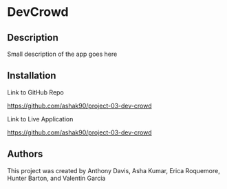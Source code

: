 # DevCrowd

## Description
Small description of the app goes here

## Installation
Link to GitHub Repo

<https://github.com/ashak90/project-03-dev-crowd>

Link to Live Application

<https://github.com/ashak90/project-03-dev-crowd>

## Authors
This project was created by Anthony Davis, Asha Kumar, Erica Roquemore, Hunter Barton, and Valentin Garcia